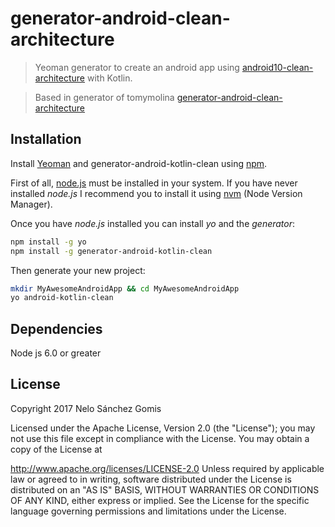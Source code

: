 # generator-android-clean-architecture

> Yeoman generator to create an android app using [android10-clean-architecture](https://github.com/android10/Android-CleanArchitecture) with Kotlin.

> Based in generator of tomymolina [generator-android-clean-architecture](https://github.com/tomymolina/generator-android-clean-architecture)
  
## Installation

Install [Yeoman](http://yeoman.io) and generator-android-kotlin-clean using [npm](https://www.npmjs.com/).

First of all, [node.js](https://nodejs.org/) must be installed in your system. 
If you have never installed *node.js* I recommend you to install it using [nvm](https://github.com/creationix/nvm) (Node Version Manager).

Once you have *node.js* installed you can install *yo* and the *generator*:

```bash
npm install -g yo
npm install -g generator-android-kotlin-clean
```

Then generate your new project:

```bash
mkdir MyAwesomeAndroidApp && cd MyAwesomeAndroidApp
yo android-kotlin-clean
```

## Dependencies

Node js 6.0 or greater

## License

Copyright 2017 Nelo Sánchez Gomis

Licensed under the Apache License, Version 2.0 (the "License"); you may not use this file except in compliance with the License. You may obtain a copy of the License at

http://www.apache.org/licenses/LICENSE-2.0
Unless required by applicable law or agreed to in writing, software distributed under the License is distributed on an "AS IS" BASIS, WITHOUT WARRANTIES OR CONDITIONS OF ANY KIND, either express or implied. See the License for the specific language governing permissions and limitations under the License.


